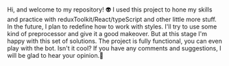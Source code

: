 Hi, and welcome to my repository! 👽
I used this project to hone my skills and practice with reduxToolkit/React/typeScript and other little more stuff. In the future, I plan to redefine how to work with styles. I'll try to use some kind of preprocessor and give it a good makeover. But at this stage I'm happy with this set of solutions. The project is fully functional, you can even play with the bot. Isn't it cool? If you have any comments and suggestions, I will be glad to hear your opinion.🧐
